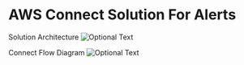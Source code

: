 # AWS Connect Solution For Alerts

Solution Architecture 
![Optional Text](https://github.com/sourcefuse/aws-connect/blob/master/connect-arch.png)

Connect Flow Diagram
![Optional Text](https://github.com/sourcefuse/aws-connect/blob/master/connect.png)
